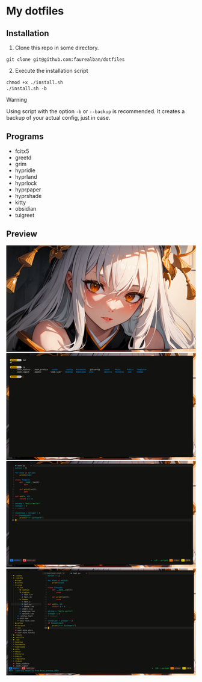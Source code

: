 # My dotfiles

## Installation
1. Clone this repo in some directory.
```
git clone git@github.com:faurealban/dotfiles
```

2. Execute the installation script
```
chmod +x ./install.sh
./install.sh -b
```

> [!WARNING]
> Using script with the option `-b` or `--backup` is recommended.
> It creates a backup of your actual config, just in case.

## Programs

- fcitx5
- greetd
- grim
- hypridle
- hyprland
- hyprlock
- hyprpaper
- hyprshade
- kitty
- obsidian
- tuigreet

## Preview

![](./preview/1.png)
![](./preview/2.png)
![](./preview/3.png)
![](./preview/4.png)
